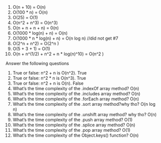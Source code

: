 1) O(n + 10) = O(n)
2) O(100 * n) = O(n)
3) O(25) = O(1)
4) O(n^2 + n^3) = O(n^3) 
5) O(n + n + n + n) = 0(n)
6) O(1000 * log(n) + n) = O(n)
7) O(1000 * n * log(n) + n) = O(n log n)
//did not get #7
8) O(2^n + n^2) = O(2^n )
9) O(5 + 3 + 1) = O(1)
10) O(n + n^(1/2) + n^2 + n * log(n)^10) = O(n^2 )

Answer the following questions

1) True or false: n^2 + n is O(n^2). True
2) True or false: n^2 * n is O(n^3). True
3) True or false: n^2 + n is O(n). False
4) What’s the time complexity of the .indexOf array method? O(n)
5) What’s the time complexity of the .includes array method? O(n)
6) What’s the time complexity of the .forEach array method? O(n)
7) What’s the time complexity of the .sort array method?why tho? O(n log n)
8) What’s the time complexity of the .unshift array method? why tho? O(n)
9) What’s the time complexity of the .push array method?  O(1)
10) What’s the time complexity of the .splice array method? O(n)
11) What’s the time complexity of the .pop array method? O(1)
12) What’s the time complexity of the Object.keys() function? O(n)